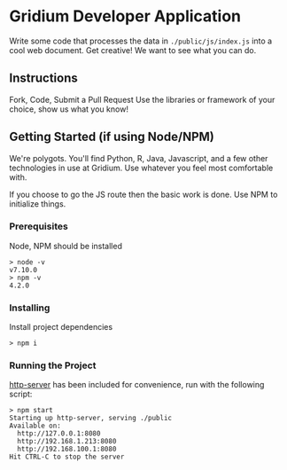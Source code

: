 # Gridium Developer Application

Write some code that processes the data in `./public/js/index.js` into a cool web document. Get creative! We want to see what you can do.

## Instructions

Fork, Code, Submit a Pull Request
Use the libraries or framework of your choice, show us what you know!

## Getting Started (if using Node/NPM)
We're polygots. You'll find Python, R, Java, Javascript, and a few other technologies in use at Gridium. Use whatever you feel most comfortable with.

If you choose to go the JS route then the basic work is done. Use NPM to initialize things.

### Prerequisites

Node, NPM should be installed

```
> node -v
v7.10.0
> npm -v
4.2.0
```

### Installing

Install project dependencies

```
> npm i
```

### Running the Project

[http-server](https://www.npmjs.com/package/http-server) has been included for convenience, run with the following script:
```
> npm start
Starting up http-server, serving ./public
Available on:
  http://127.0.0.1:8080
  http://192.168.1.213:8080
  http://192.168.100.1:8080
Hit CTRL-C to stop the server
```

